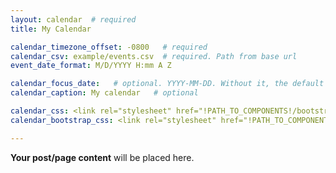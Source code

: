 ```yaml
---
layout: calendar  # required
title: My Calendar

calendar_timezone_offset: -0800   # required
calendar_csv: example/events.csv  # required. Path from base url
event_date_format: M/D/YYYY H:mm A Z

calendar_focus_date:   # optional. YYYY-MM-DD. Without it, the default is today
calendar_caption: My calendar   # optional

calendar_css: <link rel="stylesheet" href="!PATH_TO_COMPONENTS!/bootstrap-calendar/css/calendar.css">
calendar_bootstrap_css: <link rel="stylesheet" href="!PATH_TO_COMPONENTS!/bootstrap/css/bootstrap.css">

---
```


**Your post/page content** will be placed here.
